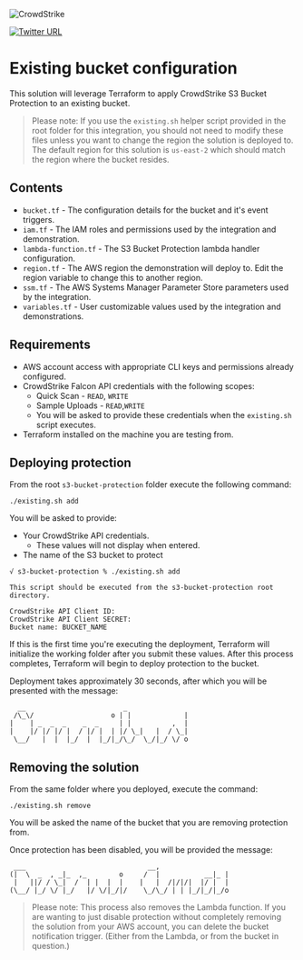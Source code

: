 ![CrowdStrike](https://raw.github.com/CrowdStrike/Cloud-AWS/main/docs/img/cs-logo.png)

[![Twitter URL](https://img.shields.io/twitter/url?label=Follow%20%40CrowdStrike&style=social&url=https%3A%2F%2Ftwitter.com%2FCrowdStrike)](https://twitter.com/CrowdStrike)

# Existing bucket configuration
This solution will leverage Terraform to apply CrowdStrike S3 Bucket Protection to an existing bucket.

> Please note: If you use the `existing.sh` helper script provided in the root folder for this integration, you should not need to modify these files unless you want to change the region the solution is deployed to. The default region for this solution is `us-east-2` which should match the region where the bucket resides.

## Contents

+ `bucket.tf` - The configuration details for the bucket and it's event triggers.
+ `iam.tf` - The IAM roles and permissions used by the integration and demonstration.
+ `lambda-function.tf` - The S3 Bucket Protection lambda handler configuration.
+ `region.tf` - The AWS region the demonstration will deploy to. Edit the region variable to change this to another region.
+ `ssm.tf` - The AWS Systems Manager Parameter Store parameters used by the integration.
+ `variables.tf` - User customizable values used by the integration and demonstrations.

## Requirements

+ AWS account access with appropriate CLI keys and permissions already configured.
+ CrowdStrike Falcon API credentials with the following scopes:
    - Quick Scan - `READ`, `WRITE`
    - Sample Uploads - `READ`,`WRITE`
    - You will be asked to provide these credentials when the `existing.sh` script executes.
+ Terraform installed on the machine you are testing from.

## Deploying protection
From the root `s3-bucket-protection` folder execute the following command:

```shell
./existing.sh add
```

You will be asked to provide:
+ Your CrowdStrike API credentials.
    - These values will not display when entered.
+ The name of the S3 bucket to protect

```shell
√ s3-bucket-protection % ./existing.sh add

This script should be executed from the s3-bucket-protection root directory.

CrowdStrike API Client ID:
CrowdStrike API Client SECRET:
Bucket name: BUCKET_NAME
```

If this is the first time you're executing the deployment, Terraform will initialize the working folder after you submit these values. After this process completes, Terraform will begin to deploy protection to the bucket.

Deployment takes approximately 30 seconds, after which you will be presented with the message:

```shell
  __                        _
 /\_\/                   o | |             |
|    | _  _  _    _  _     | |          ,  |
|    |/ |/ |/ |  / |/ |  | |/ \_|   |  / \_|
 \__/   |  |  |_/  |  |_/|_/\_/  \_/|_/ \/ o
```

## Removing the solution
From the same folder where you deployed, execute the command:

```shell
./existing.sh remove
```

You will be asked the name of the bucket that you are removing protection from.

Once protection has been disabled, you will be provided the message:

```shell
 ___                              __,
(|  \  _  , _|_  ,_        o     /  |           __|_ |
 |   ||/ / \_|  /  | |  |  |    |   |  /|/|/|  |/ |  |
(\__/ |_/ \/ |_/   |/ \/|_/|/    \_/\_/ | | |_/|_/|_/o
```

> Please note: This process also removes the Lambda function. If you are wanting to just disable protection without completely removing the solution from your AWS account, you can delete the bucket notification trigger. (Either from the Lambda, or from the bucket in question.)